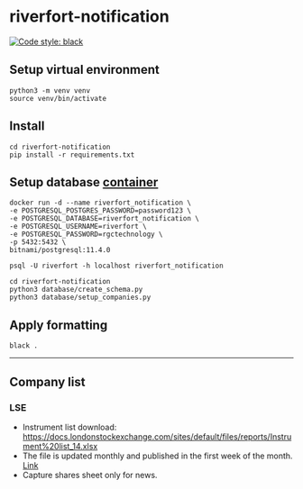 # riverfort-notification
[![Code style: black](https://img.shields.io/badge/code%20style-black-000000.svg)](https://github.com/psf/black)

## Setup virtual environment
```
python3 -m venv venv
source venv/bin/activate
```

## Install
```
cd riverfort-notification
pip install -r requirements.txt
```

## Setup database [container](https://github.com/bitnami/bitnami-docker-postgresql)
```
docker run -d --name riverfort_notification \
-e POSTGRESQL_POSTGRES_PASSWORD=password123 \
-e POSTGRESQL_DATABASE=riverfort_notification \
-e POSTGRESQL_USERNAME=riverfort \
-e POSTGRESQL_PASSWORD=rgctechnology \
-p 5432:5432 \
bitnami/postgresql:11.4.0
```
```
psql -U riverfort -h localhost riverfort_notification
```
```
cd riverfort-notification
python3 database/create_schema.py
python3 database/setup_companies.py
```

## Apply formatting
```
black .
```
---
## Company list
### LSE
  * Instrument list download: https://docs.londonstockexchange.com/sites/default/files/reports/Instrument%20list_14.xlsx
  * The file is updated monthly and published in the first week of the month. [Link](https://www.londonstockexchange.com/reports?tab=instruments)
  * Capture shares sheet only for news.
